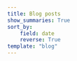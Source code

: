 ```yaml
---
title: Blog posts
show_summaries: True
sort_by:
    field: date
    reverse: True
template: "blog"
---
```

